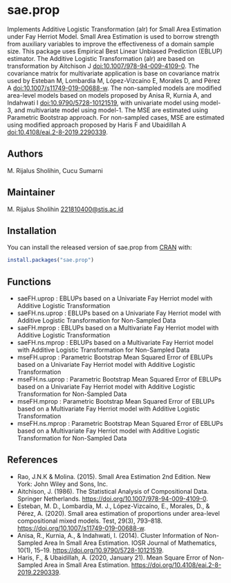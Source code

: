 
<!-- README.md is generated from README.Rmd. Please edit that file -->

# sae.prop

<!-- badges: start -->
<!-- badges: end -->

Implements Additive Logistic Transformation (alr) for Small Area
Estimation under Fay Herriot Model. Small Area Estimation is used to
borrow strength from auxiliary variables to improve the effectiveness of
a domain sample size. This package uses Empirical Best Linear Unbiased
Prediction (EBLUP) estimator. The Additive Logistic Transformation (alr)
are based on transformation by Aitchison J
<doi:10.1007/978-94-009-4109-0>. The covariance matrix for multivariate
application is base on covariance matrix used by Esteban M, Lombardía M,
López-Vizcaíno E, Morales D, and Pérez A
<doi:10.1007/s11749-019-00688-w>. The non-sampled models are modified
area-level models based on models proposed by Anisa R, Kurnia A, and
Indahwati I <doi:10.9790/5728-10121519>, with univariate model using
model-3, and multivariate model using model-1. The MSE are estimated
using Parametric Bootstrap approach. For non-sampled cases, MSE are
estimated using modified approach proposed by Haris F and Ubaidillah A
<doi:10.4108/eai.2-8-2019.2290339>.

## Authors

M. Rijalus Sholihin, Cucu Sumarni

## Maintainer

M. Rijalus Sholihin <221810400@stis.ac.id>

## Installation

You can install the released version of sae.prop from
[CRAN](https://CRAN.R-project.org) with:

``` r
install.packages("sae.prop")
```

## Functions

-   saeFH.uprop : EBLUPs based on a Univariate Fay Herriot model with
    Additive Logistic Transformation
-   saeFH.ns.uprop : EBLUPs based on a Univariate Fay Herriot model with
    Additive Logistic Transformation for Non-Sampled Data
-   saeFH.mprop : EBLUPs based on a Multivariate Fay Herriot model with
    Additive Logistic Transformation
-   saeFH.ns.mprop : EBLUPs based on a Multivariate Fay Herriot model
    with Additive Logistic Transformation for Non-Sampled Data
-   mseFH.uprop : Parametric Bootstrap Mean Squared Error of EBLUPs
    based on a Univariate Fay Herriot model with Additive Logistic
    Transformation
-   mseFH.ns.uprop : Parametric Bootstrap Mean Squared Error of EBLUPs
    based on a Univariate Fay Herriot model with Additive Logistic
    Transformation for Non-Sampled Data
-   mseFH.mprop : Parametric Bootstrap Mean Squared Error of EBLUPs
    based on a Multivariate Fay Herriot model with Additive Logistic
    Transformation
-   mseFH.ns.mprop : Parametric Bootstrap Mean Squared Error of EBLUPs
    based on a Multivariate Fay Herriot model with Additive Logistic
    Transformation for Non-Sampled Data

## References

-   Rao, J.N.K & Molina. (2015). Small Area Estimation 2nd Edition. New
    York: John Wiley and Sons, Inc.
-   Aitchison, J. (1986). The Statistical Analysis of Compositional
    Data. Springer Netherlands.
    <https://doi.org/10.1007/978-94-009-4109-0>.
-   Esteban, M. D., Lombardía, M. J., López-Vizcaíno, E., Morales, D., &
    Pérez, A. (2020). Small area estimation of proportions under
    area-level compositional mixed models. Test, 29(3), 793–818.
    <https://doi.org/10.1007/s11749-019-00688-w>.
-   Anisa, R., Kurnia, A., & Indahwati, I. (2014). Cluster Information
    of Non-Sampled Area In Small Area Estimation. IOSR Journal of
    Mathematics, 10(1), 15–19. <https://doi.org/10.9790/5728-10121519>.
-   Haris, F., & Ubaidillah, A. (2020, January 21). Mean Square Error of
    Non-Sampled Area in Small Area Estimation.
    <https://doi.org/10.4108/eai.2-8-2019.2290339>.
